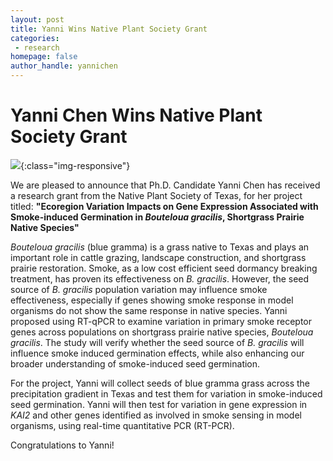 ```yaml
---
layout: post
title: Yanni Wins Native Plant Society Grant
categories:
 - research
homepage: false
author_handle: yannichen
---
```


# Yanni Chen Wins Native Plant Society Grant

![](/assets/images/blog/yanni_grassland.jpeg){:class="img-responsive"}

We are pleased to announce that Ph.D. Candidate Yanni Chen has received a research grant from the Native Plant Society of Texas, for her project titled: **"Ecoregion Variation Impacts on Gene Expression Associated with Smoke-induced Germination in *Bouteloua gracilis*, Shortgrass Prairie Native Species"** 


*Bouteloua gracilis* (blue gramma) is a grass native to Texas and plays an important role in cattle grazing, landscape construction, and shortgrass prairie restoration. Smoke, as a low cost efficient seed dormancy breaking treatment, has proven its effectiveness on *B. gracilis*. However, the seed source of *B. 
gracilis* population variation may influence smoke effectiveness, especially if genes showing smoke response in model organisms do not show the same response  in native species. Yanni proposed using RT-qPCR to examine variation in primary smoke receptor genes across populations on shortgrass prairie native species, 
*Bouteloua gracilis*. The study will verify whether the seed source of *B. gracilis* will influence smoke induced germination effects, while also enhancing our broader understanding of smoke-induced seed germination.

For the project, Yanni will collect seeds of blue gramma grass across the precipitation gradient in Texas and test them for variation in smoke-induced seed germination. Yanni will then test for variation in gene expression in *KAI2* and other genes identified as involved in smoke sensing in model organisms, using real-time quantitative PCR (RT-PCR). 

Congratulations to Yanni!